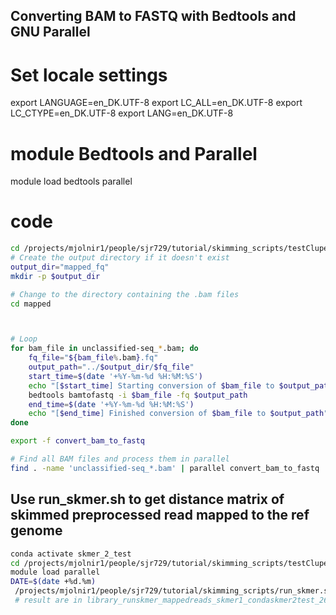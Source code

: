 ## Converting BAM to FASTQ with Bedtools and GNU Parallel


# Set locale settings
export LANGUAGE=en_DK.UTF-8
export LC_ALL=en_DK.UTF-8
export LC_CTYPE=en_DK.UTF-8
export LANG=en_DK.UTF-8

# module Bedtools and  Parallel
module load bedtools parallel

# code
```bash
cd /projects/mjolnir1/people/sjr729/tutorial/skimming_scripts/testClupea/angsd #change pather
# Create the output directory if it doesn't exist
output_dir="mapped_fq"
mkdir -p $output_dir

# Change to the directory containing the .bam files
cd mapped



# Loop 
for bam_file in unclassified-seq_*.bam; do
    fq_file="${bam_file%.bam}.fq"
    output_path="../$output_dir/$fq_file"
    start_time=$(date '+%Y-%m-%d %H:%M:%S')
    echo "[$start_time] Starting conversion of $bam_file to $output_path" >> ../$output_dir/conversion.log
    bedtools bamtofastq -i $bam_file -fq $output_path
    end_time=$(date '+%Y-%m-%d %H:%M:%S')
    echo "[$end_time] Finished conversion of $bam_file to $output_path" >> ../$output_dir/conversion.log
done

export -f convert_bam_to_fastq

# Find all BAM files and process them in parallel
find . -name 'unclassified-seq_*.bam' | parallel convert_bam_to_fastq

```


## Use run_skmer.sh to get distance matrix of skimmed preprocessed read mapped to the ref genome
```bash
conda activate skmer_2_test
cd /projects/mjolnir1/people/sjr729/tutorial/skimming_scripts/testClupea
module load parallel
DATE=$(date +%d.%m)
 /projects/mjolnir1/people/sjr729/tutorial/skimming_scripts/run_skmer.sh -i /projects/mjolnir1/people/sjr729/tutorial/skimming_scripts/testClupea/angsd/mapped_fq -t 19 -p 10 -o library_runskmer_mappedreads_skmer1_condaskmer2test_$DATE
 # result are in library_runskmer_mappedreads_skmer1_condaskmer2test_26.06
 ```
